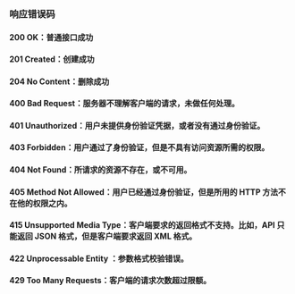 ### 响应错误码
#### 200 OK：普通接口成功
#### 201 Created：创建成功
#### 204 No Content：删除成功
#### 400 Bad Request：服务器不理解客户端的请求，未做任何处理。
#### 401 Unauthorized：用户未提供身份验证凭据，或者没有通过身份验证。
#### 403 Forbidden：用户通过了身份验证，但是不具有访问资源所需的权限。
#### 404 Not Found：所请求的资源不存在，或不可用。
#### 405 Method Not Allowed：用户已经通过身份验证，但是所用的 HTTP 方法不在他的权限之内。
#### 415 Unsupported Media Type：客户端要求的返回格式不支持。比如，API 只能返回 JSON 格式，但是客户端要求返回 XML 格式。
#### 422 Unprocessable Entity ：参数格式校验错误。
#### 429 Too Many Requests：客户端的请求次数超过限额。